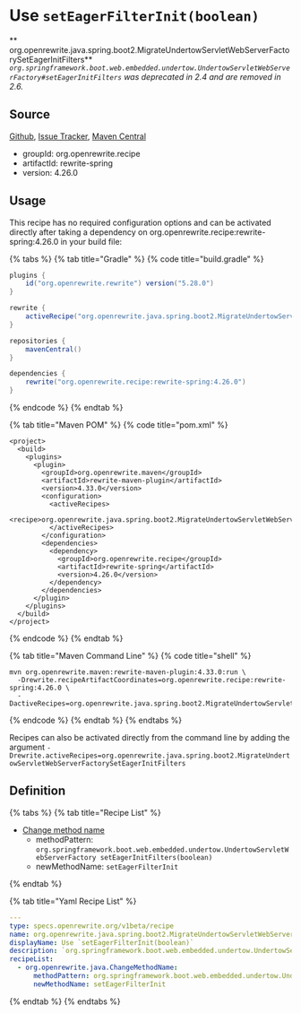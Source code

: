 # Use `setEagerFilterInit(boolean)`

** org.openrewrite.java.spring.boot2.MigrateUndertowServletWebServerFactorySetEagerInitFilters**
_`org.springframework.boot.web.embedded.undertow.UndertowServletWebServerFactory#setEagerInitFilters` was deprecated in 2.4 and are removed in 2.6._

## Source

[Github](https://github.com/openrewrite/rewrite-spring), [Issue Tracker](https://github.com/openrewrite/rewrite-spring/issues), [Maven Central](https://search.maven.org/artifact/org.openrewrite.recipe/rewrite-spring/4.26.0/jar)

* groupId: org.openrewrite.recipe
* artifactId: rewrite-spring
* version: 4.26.0


## Usage

This recipe has no required configuration options and can be activated directly after taking a dependency on org.openrewrite.recipe:rewrite-spring:4.26.0 in your build file:

{% tabs %}
{% tab title="Gradle" %}
{% code title="build.gradle" %}
```groovy
plugins {
    id("org.openrewrite.rewrite") version("5.28.0")
}

rewrite {
    activeRecipe("org.openrewrite.java.spring.boot2.MigrateUndertowServletWebServerFactorySetEagerInitFilters")
}

repositories {
    mavenCentral()
}

dependencies {
    rewrite("org.openrewrite.recipe:rewrite-spring:4.26.0")
}
```
{% endcode %}
{% endtab %}

{% tab title="Maven POM" %}
{% code title="pom.xml" %}
```markup
<project>
  <build>
    <plugins>
      <plugin>
        <groupId>org.openrewrite.maven</groupId>
        <artifactId>rewrite-maven-plugin</artifactId>
        <version>4.33.0</version>
        <configuration>
          <activeRecipes>
            <recipe>org.openrewrite.java.spring.boot2.MigrateUndertowServletWebServerFactorySetEagerInitFilters</recipe>
          </activeRecipes>
        </configuration>
        <dependencies>
          <dependency>
            <groupId>org.openrewrite.recipe</groupId>
            <artifactId>rewrite-spring</artifactId>
            <version>4.26.0</version>
          </dependency>
        </dependencies>
      </plugin>
    </plugins>
  </build>
</project>
```
{% endcode %}
{% endtab %}

{% tab title="Maven Command Line" %}
{% code title="shell" %}
```shell
mvn org.openrewrite.maven:rewrite-maven-plugin:4.33.0:run \
  -Drewrite.recipeArtifactCoordinates=org.openrewrite.recipe:rewrite-spring:4.26.0 \
  -DactiveRecipes=org.openrewrite.java.spring.boot2.MigrateUndertowServletWebServerFactorySetEagerInitFilters
```
{% endcode %}
{% endtab %}
{% endtabs %}

Recipes can also be activated directly from the command line by adding the argument `-Drewrite.activeRecipes=org.openrewrite.java.spring.boot2.MigrateUndertowServletWebServerFactorySetEagerInitFilters`

## Definition

{% tabs %}
{% tab title="Recipe List" %}
* [Change method name](../../../java/changemethodname.md)
  * methodPattern: `org.springframework.boot.web.embedded.undertow.UndertowServletWebServerFactory setEagerInitFilters(boolean)`
  * newMethodName: `setEagerFilterInit`

{% endtab %}

{% tab title="Yaml Recipe List" %}
```yaml
---
type: specs.openrewrite.org/v1beta/recipe
name: org.openrewrite.java.spring.boot2.MigrateUndertowServletWebServerFactorySetEagerInitFilters
displayName: Use `setEagerFilterInit(boolean)`
description: `org.springframework.boot.web.embedded.undertow.UndertowServletWebServerFactory#setEagerInitFilters` was deprecated in 2.4 and are removed in 2.6.
recipeList:
  - org.openrewrite.java.ChangeMethodName:
      methodPattern: org.springframework.boot.web.embedded.undertow.UndertowServletWebServerFactory setEagerInitFilters(boolean)
      newMethodName: setEagerFilterInit

```
{% endtab %}
{% endtabs %}

